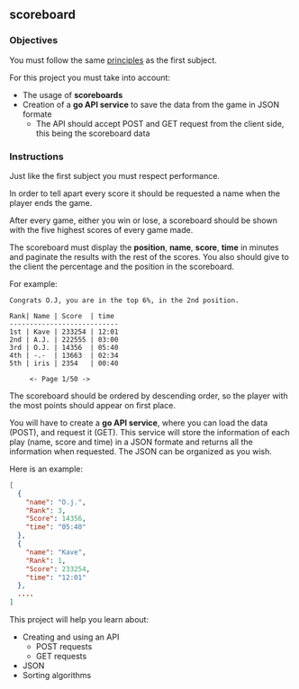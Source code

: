 ## scoreboard

### Objectives

You must follow the same [principles](https://public.01-edu.org/subjects/make-your-game/README.md) as the first subject.

For this project you must take into account:

- The usage of **scoreboards**
- Creation of a **go API service** to save the data from the game in JSON formate
  - The API should accept POST and GET request from the client side, this being the scoreboard data

### Instructions

Just like the first subject you must respect performance.

In order to tell apart every score it should be requested a name when the player ends the game.

After every game, either you win or lose, a scoreboard should be shown with the five highest scores of every game made.

The scoreboard must display the **position**, **name**, **score**, **time** in minutes and paginate the results with the rest of the scores. You also should give to the client the percentage and the position in the scoreboard.

For example:

```console
Congrats O.J, you are in the top 6%, in the 2nd position.

Rank| Name | Score  | time
---------------------------
1st | Kave | 233254 | 12:01
2nd | A.J. | 222555 | 03:00
3rd | O.J. | 14356  | 05:40
4th | -.-  | 13663  | 02:34
5th | iris | 2354   | 00:40

     <- Page 1/50 ->
```

The scoreboard should be ordered by descending order, so the player with the most points should appear on first place.

You will have to create a **go API service**, where you can load the data (POST), and request it (GET). This service will store the information of each play (name, score and time) in a JSON formate and returns all the information when requested.
The JSON can be organized as you wish.

Here is an example:

```json
[
  {
    "name": "O.j.",
    "Rank": 3,
    "Score": 14356,
    "time": "05:40"
  },
  {
    "name": "Kave",
    "Rank": 1,
    "Score": 233254,
    "time": "12:01"
  },
  ....
]
```

This project will help you learn about:

- Creating and using an API
  - POST requests
  - GET requests
- JSON
- Sorting algorithms
